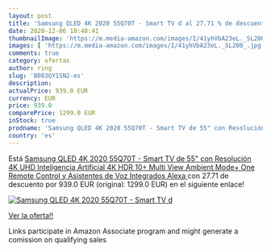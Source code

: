 ```yaml
---
layout: post
title: 'Samsung QLED 4K 2020 55Q70T - Smart TV d al 27.71 % de descuento'
date: 2020-12-06 18:48:41
thumbnailImage: 'https://m.media-amazon.com/images/I/41yhVbA23eL._SL200_.jpg'
images: [ 'https://m.media-amazon.com/images/I/41yhVbA23eL._SL200_.jpg' ]
comments: true
category: ofertas
author: ring
slug: 'B083QY1SN2-es'
description:
actualPrice: 939.0 EUR
currency: EUR
price: 939.0
comparePrice: 1299.0 EUR
inStock: true
prodname: 'Samsung QLED 4K 2020 55Q70T - Smart TV de 55" con Resolución 4K UHD  Inteligencia Artificial 4K  HDR 10+  Multi View  Ambient Mode+  One Remote Control y Asistentes de Voz Integrados  Alexa '
country: 'es'
---
```


Está [Samsung QLED 4K 2020 55Q70T - Smart TV de 55" con Resolución 4K UHD  Inteligencia Artificial 4K  HDR 10+  Multi View  Ambient Mode+  One Remote Control y Asistentes de Voz Integrados  Alexa ](https://www.amazon.es/dp/B083QY1SN2/?tag=tolees-21) con 27.71 de descuento por 939.0 EUR (original: 1299.0 EUR) en el siguiente enlace!

[![Samsung QLED 4K 2020 55Q70T - Smart TV d](https://m.media-amazon.com/images/I/41yhVbA23eL._SL200_.jpg)](https://www.amazon.es/dp/B083QY1SN2/?tag=tolees-21)

[Ver la oferta!!](https://www.amazon.es/dp/B083QY1SN2/?tag=tolees-21)

Links participate in Amazon Associate program and might generate a comission on qualifying sales



